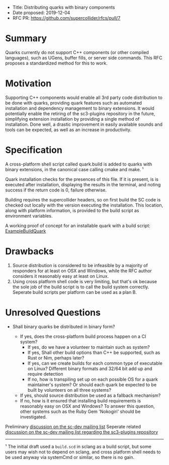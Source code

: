- Title: Distributing quarks with binary components
- Date proposed: 2019-12-04
- RFC PR: https://github.com/supercollider/rfcs/pull/7

# Summary

Quarks currently do not support C++ components (or other compiled languages), such as UGens, buffer fills, or server side commands. This RFC proposes a standardized method for this to work.

# Motivation

Supporting C++ components would enable all 3rd party code distribution to be done with quarks, providing quark features such as automated installation and dependency management to binary extensions. It would potentially enable the retiring of the sc3-plugins repository in the future, simplifying extension installation by providing a single method of installation. Done well, a drastic improvement in easily available sounds and tools can be expected, as well as an increase in productivity.


# Specification

A cross-platform shell script called quark.build is added to quarks with binary extensions, in the canonical case calling cmake and make. ¹ 

Quark installation checks for the presences of this file. If it is present, is is executed after installation, displaying the results in the terminal, and noting success if the return code is 0, failure otherwise.

Building requires the supercollider headers, so on first build the SC code is checked out locally with the version executing the installation. This location, along with platform information, is provided to the build script as environment variables.

A working proof of concept for an installable quark with a build script: [ExampleBuildQuark](https://github.com/capocasa/ExampleBuildQuark)

# Drawbacks

1. Source distribution is considered to be infeasible by a majority of responders for at least on OSX and Windows, while the RFC author considers it reasonably easy at least on Linux.
2. Using cross platform shell code is very limiting, but that's ok because the sole job of the build script is to call the build system correctly. Seperate build scripts per platform can be used as a plan B.

# Unresolved Questions

- Shall binary quarks be distributed in binary form?

  - If yes, does the cross-platform build process happen on a CI system?
    - If yes, do we have a volunteer to maintain such as system? 
    - If yes, Shall other build options than C++ be supported, such as Rust or Nim, perhaps later?
    - If yes, can we create builds for each common type of executable on Linux? Different binary formats and 32/64 bit add up and require detection
    - If no, how is transpiling set up on each possible OS for a quark maintainer's system? Or should each quark be expected to be built by volunteers on all three systems?
  - If yes, should source distribution be used as a fallback mechanism?
  - If no, how is it ensured that installing build requirements is reasonably easy on OSX and Windows? To answer this question, other systems such as the Ruby Gem 'Nokogiri' should be investigated.

Preliminary [discussion on the sc-dev mailing list](https://www.listarc.bham.ac.uk/lists/sc-dev/thrd10.html#59665)
Seperate related [discussion on the sc-dev mailing list regarding the sc3-plugins repository](https://www.listarc.bham.ac.uk/lists/sc-dev/msg58832.html)

---
¹ The initial draft used a `build.scd` in sclang as a build script, but some users may wish not to depend on sclang, and cross platform shell needs to be used anyway via systemCmd or similar, so there is no gain. 

